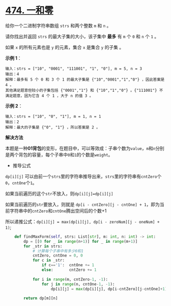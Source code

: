 # [474. 一和零](https://leetcode-cn.com/problems/ones-and-zeroes/)

给你一个二进制字符串数组 `strs` 和两个整数 `m` 和 `n` 。

请你找出并返回 `strs` 的最大子集的大小，该子集中 **最多** 有 `m` 个 `0` 和 `n` 个 `1` 。

如果 `x` 的所有元素也是 `y` 的元素，集合 `x` 是集合 `y` 的子集 。

**示例 1**：
```
输入：strs = ["10", "0001", "111001", "1", "0"], m = 5, n = 3
输出：4
解释：最多有 5 个 0 和 3 个 1 的最大子集是 {"10","0001","1","0"} ，因此答案是 4 。
其他满足题意但较小的子集包括 {"0001","1"} 和 {"10","1","0"} 。{"111001"} 不满足题意，因为它含 4 个 1 ，大于 n 的值 3 。
```

**示例 2**：
```
输入：strs = ["10", "0", "1"], m = 1, n = 1
输出：2
解释：最大的子集是 {"0", "1"} ，所以答案是 2 。
```

**解决方法**

本题是一种**01背包**的变形，在题目中，可以等效成：子串个数为`value`，`m`和`n`分别是两个背包的容量，每个子串中`0`和`1`的个数是`weight`。

* 推导公式

`dp[i][j]` 可以由前一个`strs`里的字符串推导出来，`strs`里的字符串有`cntZero`个`0`，`cntOne`个`1`。

如果当前遍历的这个`str`不放入，则`dp[i][j]=dp[i][j]`

如果当前遍历的`str`要放入，则就是 `dp[i - cntZero][j - cntOne] + 1`，即为当前字符串中的`cntZero`和`cntOne`腾出空间后的个数+1

所以递推公式：`dp[i][j] = max(dp[i][j], dp[i - zeroNum][j - oneNum] + 1)`;

```py
    def findMaxForm(self, strs: List[str], m: int, n: int) -> int:
        dp = [[0 for _ in range(n+1)] for _ in range(m+1)]
        for _str in strs:
            # 计算每个子串中有多少0和1
            cntZero, cntOne = 0, 0
            for c in _str:
                if c=='1':  cntOne += 1
                else:       cntZero += 1
            
            for i in range(m, cntZero-1, -1):
                for j in range(n, cntOne-1, -1):
                    dp[i][j] = max(dp[i][j], dp[i-cntZero][j-cntOne]+1)
        
        return dp[m][n]
```

